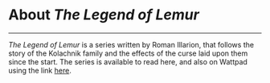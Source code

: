# About *The Legend of Lemur*
---
*The Legend of Lemur* is a series written by Roman Illarion, that follows the story of the Kolachnik family and the effects of the curse laid upon them since the start. The series is available to read here, and also on Wattpad using the link [here](https://www.wattpad.com/user/RomanIllarion).
